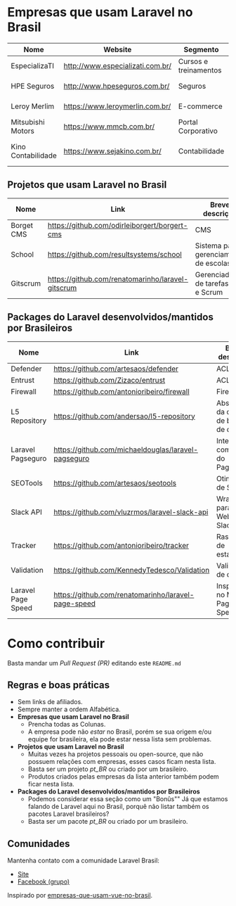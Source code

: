 # Empresas que usam Laravel no Brasil


Nome | Website  | Segmento | Cidade
------------ | ------- |  ------------ |-------
EspecializaTI | http://www.especializati.com.br/ | Cursos e treinamentos | Catalão-GO
HPE Seguros | http://www.hpeseguros.com.br/ | Seguros | Catalão-GO
Leroy Merlim | https://www.leroymerlin.com.br/ | E-commerce | São Paulo-SP
Mitsubishi Motors | https://www.mmcb.com.br/ | Portal Corporativo | Catalão-GO
Kino Contabilidade | https://www.sejakino.com.br/ | Contabilidade | Belo Horizonte-MG 

## Projetos que usam Laravel no Brasil

Nome | Link | Breve descrição
------------ | ------- | ------------
Borget CMS | https://github.com/odirleiborgert/borgert-cms | CMS
School | https://github.com/resultsystems/school | Sistema para gerenciamento de escolas
Gitscrum | https://github.com/renatomarinho/laravel-gitscrum | Gerenciador de tarefas Git e Scrum

## Packages do Laravel desenvolvidos/mantidos por Brasileiros

Nome | Link | Breve descrição
------------ | ------- | ------------
Defender | https://github.com/artesaos/defender | ACL
Entrust | https://github.com/Zizaco/entrust | ACL
Firewall | https://github.com/antonioribeiro/firewall | Firewall
L5 Repository | https://github.com/andersao/l5-repository | Abstração da camada de banco de dados
Laravel Pagseguro | https://github.com/michaeldouglas/laravel-pagseguro | Integração com API do PagSeguro
SEOTools | https://github.com/artesaos/seotools | Otimização de SEO
Slack API | https://github.com/vluzrmos/laravel-slack-api | Wrapper para API Web do Slack.com
Tracker | https://github.com/antonioribeiro/tracker | Rastreador de estatísticas
Validation | https://github.com/KennedyTedesco/Validation | Validação de dados
Laravel Page Speed | https://github.com/renatomarinho/laravel-page-speed | Inspirado no Mod Page Speed 


# Como contribuir

Basta mandar um *Pull Request (PR)* editando este `README.md`

## Regras e boas práticas
- Sem links de afiliados.
- Sempre manter a ordem Alfabética.
- **Empresas que usam Laravel no Brasil**
  - Prencha todas as Colunas.
  - A empresa pode não *estar* no Brasil, porém se sua origem e/ou equipe for brasileira, ela pode estar nessa lista sem problemas.
- **Projetos que usam Laravel no Brasil**
  - Muitas vezes ha projetos pessoais ou open-source, que não possuem relações com empresas, esses casos ficam nesta lista.
  - Basta ser um projeto *pt_BR* ou criado por um brasileiro.
  - Produtos criados pelas empresas da lista anterior também podem ficar nesta lista.
- **Packages do Laravel desenvolvidos/mantidos por Brasileiros**
  - Podemos considerar essa seção como um "Bonûs"" Já que estamos falando de Laravel aqui no Brasil, porquê não listar também os pacotes Laravel brasileiros?
  - Basta ser um pacote *pt_BR* ou criado por um brasileiro.

## Comunidades
Mantenha contato com a comunidade Laravel Brasil:

- [Site](http://www.laravel.com.br)
- [Facebook (grupo)](https://www.facebook.com/groups/laravelbrasil/)


Inspirado por [empresas-que-usam-vue-no-brasil][link-vuejs-br].

[link-vuejs-br]: https://github.com/vuejs-br/empresas-que-usam-vue-no-brasil

